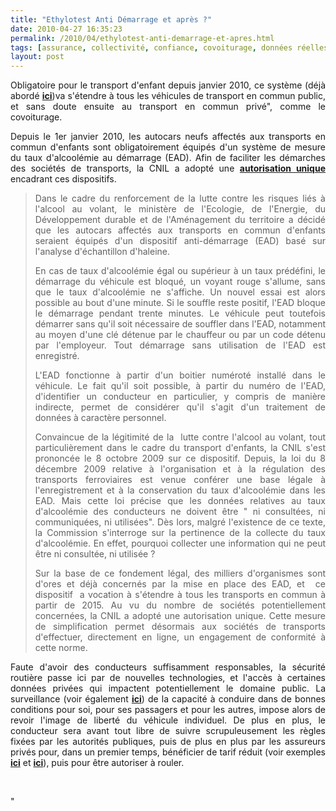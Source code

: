 ```yaml
---
title: "Ethylotest Anti Démarrage et après ?"
date: 2010-04-27 16:35:23
permalink: /2010/04/ethylotest-anti-demarrage-et-apres.html
tags: [assurance, collectivité, confiance, covoiturage, données réelles, PAYD]
layout: post
---
```


<p style="text-align: justify">Obligatoire pour le transport d'enfant depuis janvier 2010, ce système (déjà abordé <strong><a href="https://gabrielplassat.github.io/transportsdufutur/2010/03/vers-plus-de-securite.html" target="_blank">ici</a></strong>)va s'étendre à tous les véhicules de transport en commun public, et sans doute ensuite au transport en commun privé", comme le covoiturage.</p> <p style="text-align: justify">Depuis le 1er janvier 2010, les autocars neufs affectés aux transports en commun d'enfants sont obligatoirement équipés d'un système de mesure du taux d'alcoolémie au démarrage (EAD). Afin de faciliter les démarches des sociétés de transports, la CNIL a adopté une <strong><a href="http://www.cnil.fr/vos-responsabilites/declarer-a-la-cnil/declaration-simplifiee/" target="_blank">autorisation unique</a></strong> encadrant ces dispositifs.</p> <p style="text-align: justify"> </p>  <!--more-->  <blockquote> <p align="justify" class="bodytext">Dans le cadre du renforcement de la lutte contre les risques liés à l'alcool au volant, le ministère de l'Ecologie, de l'Energie, du Développement durable et de l'Aménagement du territoire a décidé que les autocars affectés aux transports en commun d'enfants seraient équipés d'un dispositif anti-démarrage (EAD) basé sur l'analyse d'échantillon d'haleine.   </p> <p align="justify" class="bodytext">En cas de taux d'alcoolémie égal ou supérieur à un taux prédéfini, le démarrage du véhicule est bloqué, un voyant rouge s'allume, sans que le taux d'alcoolémie ne s'affiche. Un nouvel essai est alors possible au bout d'une minute. Si le souffle reste positif, l'EAD bloque le démarrage pendant trente minutes. Le véhicule peut toutefois démarrer sans qu'il soit nécessaire de souffler dans l'EAD, notamment au moyen d'une clé détenue par le chauffeur ou par un code détenu par l'employeur. Tout démarrage sans utilisation de l'EAD est enregistré.  </p> <p align="justify" class="bodytext">L'EAD fonctionne à partir d'un boitier numéroté installé dans le véhicule. Le fait qu'il soit possible, à partir du numéro de l'EAD, d'identifier un conducteur en particulier, y compris de manière indirecte, permet de considérer qu'il s'agit d'un traitement de données à caractère personnel. </p> <p align="justify" class="bodytext">Convaincue de la légitimité de la  lutte contre l'alcool au volant, tout particulièrement dans le cadre du transport d'enfants, la CNIL s'est prononcée le 8 octobre 2009 sur ce dispositif. Depuis, la loi du 8 décembre 2009 relative à l'organisation et à la régulation des transports ferroviaires est venue conférer une base légale à l'enregistrement et à la conservation du taux d'alcoolémie dans les EAD. Mais cette loi précise que les données relatives au taux d'alcoolémie des conducteurs ne doivent être " <span>ni consultées, ni communiquées, ni utilisées</span>". Dès lors, malgré l'existence de ce texte, la Commission s'interroge sur la pertinence de la collecte du taux d'alcoolémie. En effet, pourquoi collecter une information qui ne peut être ni consultée, ni utilisée ? </p> <p align="justify" class="bodytext">Sur la base de ce fondement légal, des milliers d'organismes sont d'ores et déjà concernés par la mise en place des EAD, et  ce dispositif  a vocation à s'étendre à tous les transports en commun à partir de 2015. Au vu du nombre de sociétés potentiellement concernées, la CNIL a adopté une autorisation unique. Cette mesure de simplification permet désormais aux sociétés de transports d'effectuer, directement en ligne, un engagement de conformité à cette norme.</p></blockquote> <p align="justify" class="bodytext">Faute d'avoir des conducteurs suffisamment responsables, la sécurité routière passe ici par de nouvelles technologies, et l'accès à certaines données privées qui impactent potentiellement le domaine public. La surveillance (voir également <strong><a href="https://gabrielplassat.github.io/transportsdufutur/2010/03/apres-la-surveillance-la-sousveillance.html" target="_blank">ici</a></strong>) de la capacité à conduire dans de bonnes conditions pour soi, pour ses passagers et pour les autres, impose alors de revoir l'image de liberté du véhicule individuel. De plus en plus, le conducteur sera avant tout libre de suivre scrupuleusement les règles fixées par les autorités publiques, puis de plus en plus par les assureurs privés pour, dans un premier temps, bénéficier de tarif réduit (voir exemples <strong><a href="http://www.sollyazar.com/consulter-les-dernieres-actualites/easy-drive-le-premier-pay-as-you-drive-fran-ais-a-destination-des-particu-6.html" target="_blank">ici</a></strong> et <strong><a href="http://www.payd.fr/" target="_blank">ici</a></strong>), puis pour être autoriser à rouler.</p> <p class="bodytext"> </p>"
